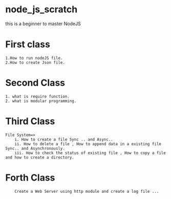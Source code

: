 # node_js_scratch
this is a beginner to master NodeJS

# First class
```
1.How to run nodeJS file.
2.How to create Json file.
```
# Second Class

```
1. what is require function.
2. what is modular programming.
```
# Third Class
```
File System=>
    i. How to create a file Sync .. and Async.. 
    ii. How to delete a file , How to append data in a existing file Sync.. and Asynchronously.
    iii. How to check the status of existing file , How to copy a file and how to create a directory.
```


# Forth Class
```
    Create a Web Server using http module and create a log file ...
```
